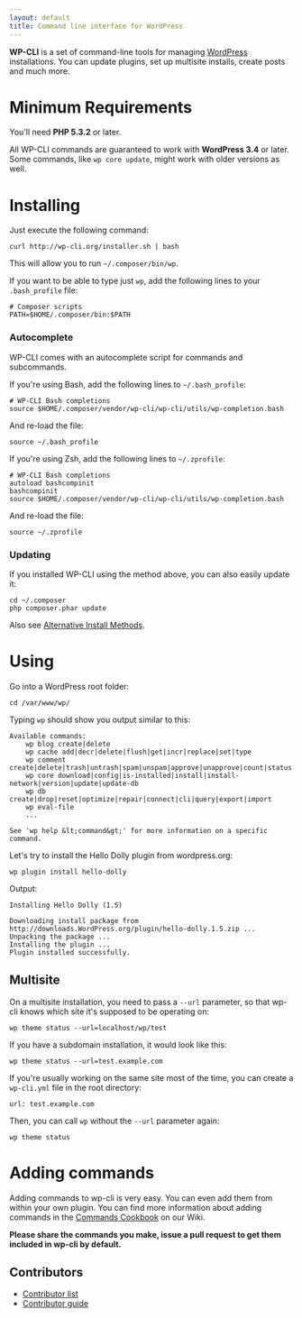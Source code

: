 ```yaml
---
layout: default
title: Command line interface for WordPress
---
```

**WP-CLI** is a set of command-line tools for managing [WordPress](http://wordpress.org) installations. You can update plugins, set up multisite installs, create posts and much more.

Minimum Requirements
==========

You'll need **PHP 5.3.2** or later.

All WP-CLI commands are guaranteed to work with **WordPress 3.4** or later. Some commands, like `wp core update`, might work with older versions as well.

Installing
==========

Just execute the following command:

```
curl http://wp-cli.org/installer.sh | bash
```

This will allow you to run `~/.composer/bin/wp`.

If you want to be able to type just `wp`, add the following lines to your `.bash_profile` file:

```
# Composer scripts
PATH=$HOME/.composer/bin:$PATH
```

### Autocomplete
WP-CLI comes with an autocomplete script for commands and subcommands.

If you're using Bash, add the following lines to `~/.bash_profile`:

```
# WP-CLI Bash completions
source $HOME/.composer/vendor/wp-cli/wp-cli/utils/wp-completion.bash
```

And re-load the file:

```
source ~/.bash_profile
```

If you're using Zsh, add the following lines to `~/.zprofile`:

```
# WP-CLI Bash completions
autoload bashcompinit
bashcompinit
source $HOME/.composer/vendor/wp-cli/wp-cli/utils/wp-completion.bash
```

And re-load the file:

```
source ~/.zprofile
```

### Updating

If you installed WP-CLI using the method above, you can also easily update it:

```
cd ~/.composer
php composer.phar update
```

Also see [Alternative Install Methods](https://github.com/wp-cli/wp-cli/wiki/Alternative-Install-Methods).

Using
=====

Go into a WordPress root folder:

```
cd /var/www/wp/
```

Typing `wp` should show you output similar to this:

```
Available commands:
    wp blog create|delete
    wp cache add|decr|delete|flush|get|incr|replace|set|type
    wp comment create|delete|trash|untrash|spam|unspam|approve|unapprove|count|status|last
    wp core download|config|is-installed|install|install-network|version|update|update-db
    wp db create|drop|reset|optimize|repair|connect|cli|query|export|import
    wp eval-file
    ...

See 'wp help &lt;command&gt;' for more information on a specific command.
```

Let's try to install the Hello Dolly plugin from wordpress.org:

```
wp plugin install hello-dolly
```

Output:

```
Installing Hello Dolly (1.5)

Downloading install package from http://downloads.WordPress.org/plugin/hello-dolly.1.5.zip ...
Unpacking the package ...
Installing the plugin ...
Plugin installed successfully.
```

Multisite
---------

On a multisite installation, you need to pass a `--url` parameter, so that wp-cli knows which site it's supposed to be operating on:

```
wp theme status --url=localhost/wp/test
```

If you have a subdomain installation, it would look like this:

```
wp theme status --url=test.example.com
```

If you're usually working on the same site most of the time, you can create a `wp-cli.yml` file in the root directory:

```
url: test.example.com
```

Then, you can call `wp` without the `--url` parameter again:

```
wp theme status
```

Adding commands
===============

Adding commands to wp-cli is very easy. You can even add them from within your own plugin.
You can find more information about adding commands in the [Commands Cookbook](https://github.com/wp-cli/wp-cli/wiki/Commands-Cookbook) on our Wiki.

**Please share the commands you make, issue a pull request to get them included in wp-cli by default.**

Contributors
------------

- [Contributor list](https://github.com/wp-cli/wp-cli/contributors)
- [Contributor guide](https://github.com/wp-cli/wp-cli/blob/master/CONTRIBUTING.md)
